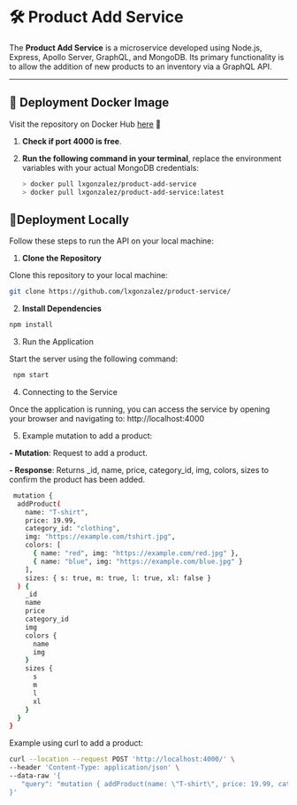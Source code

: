 # 🛠️ Product Add Service

The **Product Add Service** is a microservice developed using Node.js, Express, Apollo Server, GraphQL, and MongoDB. Its primary functionality is to allow the addition of new products to an inventory via a GraphQL API.

---

## 🐳 **Deployment Docker Image**

Visit the repository on Docker Hub [here](https://hub.docker.com/r/lxgonzalez/product-add-service) 🐳

1. **Check if port 4000 is free**.
2. **Run the following command in your terminal**, replace the environment variables with your actual MongoDB credentials:

   ```bash
   > docker pull lxgonzalez/product-add-service
   > docker pull lxgonzalez/product-add-service:latest
   ```


## 🚀**Deployment Locally**
Follow these steps to run the API on your local machine:

1. **Clone the Repository**  

Clone this repository to your local machine:
  ```bash
  git clone https://github.com/lxgonzalez/product-service/
  ```

  2. **Install Dependencies**
   
   ```bash
   npm install
   ```
  3. Run the Application
     
Start the server using the following command:

   ```bash
    npm start
   ```

4. Connecting to the Service
   
Once the application is running, you can access the service by opening your browser and navigating to:      http://localhost:4000

5. Example mutation to add a product:
   
**- Mutation**: Request to add a product.

**- Response**: Returns _id, name, price, category_id, img, colors, sizes to confirm the product has been added.
``` bash
 mutation {
  addProduct(
    name: "T-shirt",
    price: 19.99,
    category_id: "clothing",
    img: "https://example.com/tshirt.jpg",
    colors: [
      { name: "red", img: "https://example.com/red.jpg" },
      { name: "blue", img: "https://example.com/blue.jpg" }
    ],
    sizes: { s: true, m: true, l: true, xl: false }
  ) {
    _id
    name
    price
    category_id
    img
    colors {
      name
      img
    }
    sizes {
      s
      m
      l
      xl
    }
  }
}
```
Example using curl to add a product:
``` bash
curl --location --request POST 'http://localhost:4000/' \
--header 'Content-Type: application/json' \
--data-raw '{
   "query": "mutation { addProduct(name: \"T-shirt\", price: 19.99, category_id: \"clothing\", img: \"https://example.com/tshirt.jpg\", colors: [{ name: \"red\", img: \"https://example.com/red.jpg\" }, { name: \"blue\", img: \"https://example.com/blue.jpg\" }], sizes: { s: true, m: true, l: true, xl: false }) { _id name price category_id img colors { name img } sizes { s m l xl } } }"
}'
```



